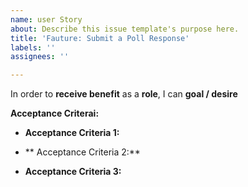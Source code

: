 ```yaml
---
name: user Story
about: Describe this issue template's purpose here.
title: 'Fauture: Submit a Poll Response'
labels: ''
assignees: ''

---
```


In order to **receive benefit** as a **role**, I can **goal / desire**

**Acceptance Criterai:**
- **Acceptance Criteria 1:**
* ** Acceptance Criteria 2:**
+ **Acceptance Criteria 3:**
